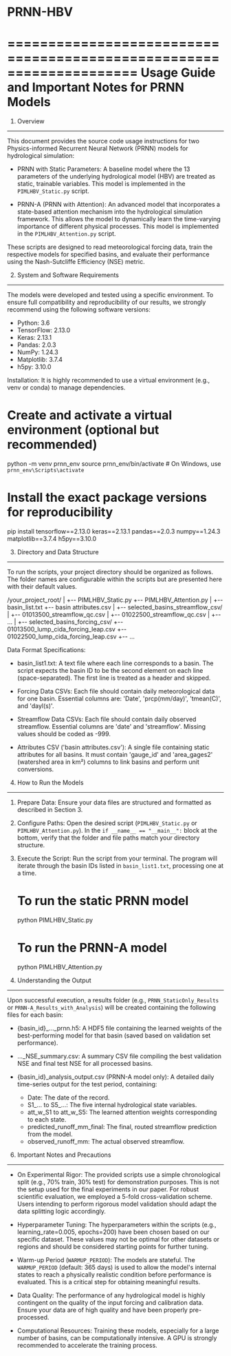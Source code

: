 # PRNN-HBV
====================================================================
Usage Guide and Important Notes for PRNN Models
====================================================================

1. Overview
-----------
This document provides the source code usage instructions for two Physics-informed Recurrent Neural Network (PRNN) models for hydrological simulation:

  - PRNN with Static Parameters: A baseline model where the 13 parameters of the underlying hydrological model (HBV) are treated as static, trainable variables. This model is implemented in the `PIMLHBV_Static.py` script.

  - PRNN-A (PRNN with Attention): An advanced model that incorporates a state-based attention mechanism into the hydrological simulation framework. This allows the model to dynamically learn the time-varying importance of different physical processes. This model is implemented in the `PIMLHBV_Attention.py` script.

These scripts are designed to read meteorological forcing data, train the respective models for specified basins, and evaluate their performance using the Nash-Sutcliffe Efficiency (NSE) metric.


2. System and Software Requirements
-----------------------------------
The models were developed and tested using a specific environment. To ensure full compatibility and reproducibility of our results, we strongly recommend using the following software versions:

* Python: 3.6
* TensorFlow: 2.13.0
* Keras: 2.13.1
* Pandas: 2.0.3
* NumPy: 1.24.3
* Matplotlib: 3.7.4
* h5py: 3.10.0

Installation:
It is highly recommended to use a virtual environment (e.g., venv or conda) to manage dependencies.

  # Create and activate a virtual environment (optional but recommended)
  python -m venv prnn_env
  source prnn_env/bin/activate  # On Windows, use `prnn_env\Scripts\activate`

  # Install the exact package versions for reproducibility
  pip install tensorflow==2.13.0 keras==2.13.1 pandas==2.0.3 numpy==1.24.3 matplotlib==3.7.4 h5py==3.10.0


3. Directory and Data Structure
-------------------------------
To run the scripts, your project directory should be organized as follows. The folder names are configurable within the scripts but are presented here with their default values.

/your_project_root/
|
+-- PIMLHBV_Static.py
+-- PIMLHBV_Attention.py
|
+-- basin_list.txt
+-- basin attributes.csv
|
+-- selected_basins_streamflow_csv/
|   +-- 01013500_streamflow_qc.csv
|   +-- 01022500_streamflow_qc.csv
|   +-- ...
|
+-- selected_basins_forcing_csv/
    +-- 01013500_lump_cida_forcing_leap.csv
    +-- 01022500_lump_cida_forcing_leap.csv
    +-- ...

Data Format Specifications:

* basin_list1.txt: A text file where each line corresponds to a basin. The script expects the basin ID to be the second element on each line (space-separated). The first line is treated as a header and skipped.

* Forcing Data CSVs: Each file should contain daily meteorological data for one basin. Essential columns are: 'Date', 'prcp(mm/day)', 'tmean(C)', and 'dayl(s)'.

* Streamflow Data CSVs: Each file should contain daily observed streamflow. Essential columns are 'date' and 'streamflow'. Missing values should be coded as -999.

* Attributes CSV ('basin attributes.csv'): A single file containing static attributes for all basins. It must contain 'gauge_id' and 'area_gages2' (watershed area in km²) columns to link basins and perform unit conversions.


4. How to Run the Models
------------------------
1. Prepare Data: Ensure your data files are structured and formatted as described in Section 3.

2. Configure Paths: Open the desired script (`PIMLHBV_Static.py` or `PIMLHBV_Attention.py`). In the `if __name__ == "__main__":` block at the bottom, verify that the folder and file paths match your directory structure.

3. Execute the Script: Run the script from your terminal. The program will iterate through the basin IDs listed in `basin_list1.txt`, processing one at a time.

   # To run the static PRNN model
   python PIMLHBV_Static.py

   # To run the PRNN-A model
   python PIMLHBV_Attention.py


5. Understanding the Output
---------------------------
Upon successful execution, a results folder (e.g., `PRNN_StaticOnly_Results` or `PRNN-A_Results_with_Analysis`) will be created containing the following files for each basin:

* {basin_id}_..._prnn.h5: A HDF5 file containing the learned weights of the best-performing model for that basin (saved based on validation set performance).

* ..._NSE_summary.csv: A summary CSV file compiling the best validation NSE and final test NSE for all processed basins.

* {basin_id}_analysis_output.csv (PRNN-A model only): A detailed daily time-series output for the test period, containing:
  - Date: The date of the record.
  - S1_... to S5_...: The five internal hydrological state variables.
  - att_w_S1 to att_w_S5: The learned attention weights corresponding to each state.
  - predicted_runoff_mm_final: The final, routed streamflow prediction from the model.
  - observed_runoff_mm: The actual observed streamflow.


6. Important Notes and Precautions
----------------------------------
* On Experimental Rigor: The provided scripts use a simple chronological split (e.g., 70% train, 30% test) for demonstration purposes. This is not the setup used for the final experiments in our paper. For robust scientific evaluation, we employed a 5-fold cross-validation scheme. Users intending to perform rigorous model validation should adapt the data splitting logic accordingly.

* Hyperparameter Tuning: The hyperparameters within the scripts (e.g., learning_rate=0.005, epochs=200) have been chosen based on our specific dataset. These values may not be optimal for other datasets or regions and should be considered starting points for further tuning.

* Warm-up Period (`WARMUP_PERIOD`): The models are stateful. The `WARMUP_PERIOD` (default: 365 days) is used to allow the model's internal states to reach a physically realistic condition before performance is evaluated. This is a critical step for obtaining meaningful results.

* Data Quality: The performance of any hydrological model is highly contingent on the quality of the input forcing and calibration data. Ensure your data are of high quality and have been properly pre-processed.

* Computational Resources: Training these models, especially for a large number of basins, can be computationally intensive. A GPU is strongly recommended to accelerate the training process.
